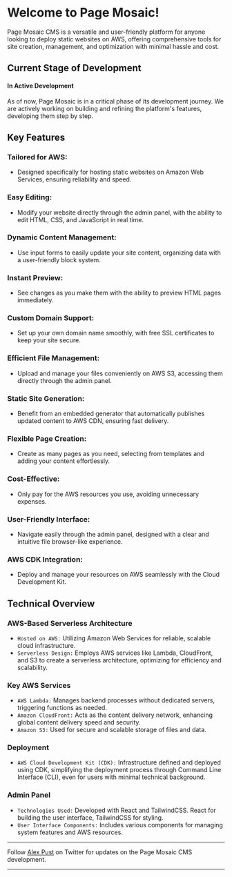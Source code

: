 # Welcome to Page Mosaic!

Page Mosaic CMS is a versatile and user-friendly platform for anyone looking to deploy static websites on AWS, offering comprehensive tools for site creation, management, and optimization with minimal hassle and cost.

## Current Stage of Development

#### In Active Development
As of now, Page Mosaic is in a critical phase of its development journey. We are actively working on building and refining the platform's features, developing them step by step.

## Key Features
### Tailored for AWS: 
* Designed specifically for hosting static websites on Amazon Web Services, ensuring reliability and speed.
### Easy Editing: 
* Modify your website directly through the admin panel, with the ability to edit HTML, CSS, and JavaScript in real time.
### Dynamic Content Management: 
* Use input forms to easily update your site content, organizing data with a user-friendly block system.
### Instant Preview: 
* See changes as you make them with the ability to preview HTML pages immediately.
### Custom Domain Support: 
* Set up your own domain name smoothly, with free SSL certificates to keep your site secure.
### Efficient File Management: 
* Upload and manage your files conveniently on AWS S3, accessing them directly through the admin panel.
### Static Site Generation: 
* Benefit from an embedded generator that automatically publishes updated content to AWS CDN, ensuring fast delivery.
### Flexible Page Creation: 
* Create as many pages as you need, selecting from templates and adding your content effortlessly.
### Cost-Effective: 
* Only pay for the AWS resources you use, avoiding unnecessary expenses.
### User-Friendly Interface: 
* Navigate easily through the admin panel, designed with a clear and intuitive file browser-like experience.
### AWS CDK Integration: 
* Deploy and manage your resources on AWS seamlessly with the Cloud Development Kit.

## Technical Overview
### AWS-Based Serverless Architecture
* `Hosted on AWS:` Utilizing Amazon Web Services for reliable, scalable cloud infrastructure.
* `Serverless Design:` Employs AWS services like Lambda, CloudFront, and S3 to create a serverless architecture, optimizing for efficiency and scalability.

### Key AWS Services
* `AWS Lambda:` Manages backend processes without dedicated servers, triggering functions as needed.
* `Amazon CloudFront:` Acts as the content delivery network, enhancing global content delivery speed and security.
* `Amazon S3:` Used for secure and scalable storage of files and data.

### Deployment
* `AWS Cloud Development Kit (CDK):` Infrastructure defined and deployed using CDK, simplifying the deployment process through Command Line Interface (CLI), even for users with minimal technical background.

### Admin Panel
* `Technologies Used:` Developed with React and TailwindCSS. React for building the user interface, TailwindCSS for styling.
* `User Interface Components:` Includes various components for managing system features and AWS resources.

---

Follow [Alex Pust](https://twitter.com/alex_pustovalov) on Twitter for updates on the Page Mosaic CMS development.

---
